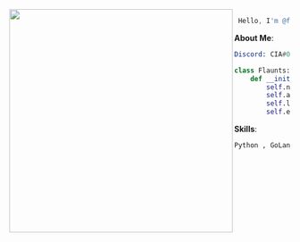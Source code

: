 <img align="left" height="400" src="https://cdn3.emoji.gg/emojis/9757-pepeflip.gif"/>

```asm
 Hello, I'm @flaunts. 👋
```
**About Me**:
```asm
Discord: CIA#0001
```
```py
class Flaunts:
    def __init__(self):
        self.name = "Flaunts"  
        self.age = 16
        self.location = "United States"
        self.experience = "Coding Since December 2020"
```
**Skills**:
```py
Python , GoLang , HTML/CSS
```
